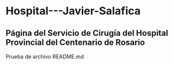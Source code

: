 # Hospital---Javier-Salafica
## Página del Servicio de Cirugía del Hospital Provincial del Centenario de Rosario
Prueba de archivo README.md

